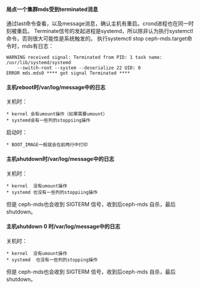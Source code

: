 #### 局点一个集群mds受到terminated消息

通过last命令查看，以及message消息，确认主机有重启。crond进程也在同一时刻被重启。
Terminate信号的发起进程是systemd，所以除非认为执行systemctl命令，否则很大可能性是系统触发的。
执行systemctl stop ceph-mds.target命令时，mds有日志：

    WARNING received signal: Terminated from PID: 1 task name: /usr/lib/systemd/systemd
        --switch-root --system --deserialize 22 UID: 0 
    ERROR mds.mds0 **** got signal Terminated ****
    
#### 主机reboot时/var/log/message中的日志
    
 关机时：
 
    * kernel 会有umount操作（如果需要umount）
    * systemd会有一些列的stoppiing操作
    
 启动时：
 
    * BOOT_IMAGE一般就会在前两行中打印
    
#### 主机shutdown时/var/log/message中的日志

关机时：

    * kernel  没有umount操作
    * systemd 也没有一些列的stoppiing操作 
但是 ceph-mds也会收到 SIGTERM 信号，收到后ceph-mds 自杀，最后shutdown。
    
#### 主机shutdown 0 时/var/log/message中的日志
    
 关机时：
 
    * kernel  没有umount操作
    * systemd  也没有一些列的stopping操作 
    
但是 ceph-mds也会收到 SIGTERM 信号，收到后ceph-mds 自杀，最后shutdown。
